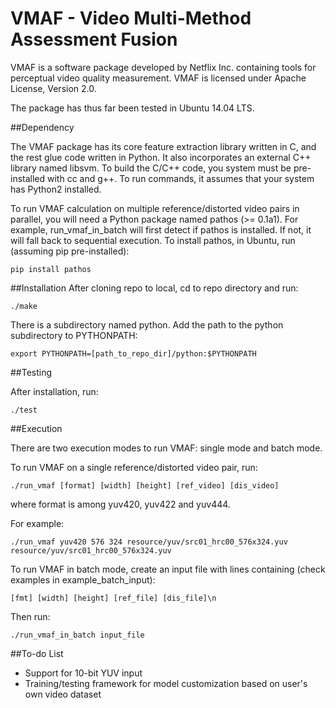 VMAF - Video Multi-Method Assessment Fusion
===================

VMAF is a software package developed by Netflix Inc. containing tools for perceptual video quality measurement. VMAF is licensed under Apache License, Version 2.0.

The package has thus far been tested in Ubuntu 14.04 LTS.



##Dependency

The VMAF package has its core feature extraction library written in C, and the rest glue code written in Python. It also incorporates an external C++ library named libsvm. To build the C/C++ code, you system must be pre-installed with cc and g++. To run commands, it assumes that your system has Python2 installed.

To run VMAF calculation on multiple reference/distorted video pairs in parallel, you will need a Python package named pathos (>= 0.1a1). For example, run_vmaf_in_batch will first detect if pathos is installed. If not, it will fall back to sequential execution. To install pathos, in Ubuntu, run (assuming pip pre-installed):

`pip install pathos`



##Installation
After cloning repo to local, cd to repo directory and run:

`./make`

There is a subdirectory named python. Add the path to the python subdirectory to PYTHONPATH:

`export PYTHONPATH=[path_to_repo_dir]/python:$PYTHONPATH`



##Testing

After installation, run:

`./test`



##Execution

There are two execution modes to run VMAF: single mode and batch mode.

To run VMAF on a single reference/distorted video pair, run:

`./run_vmaf [format] [width] [height] [ref_video] [dis_video]`

where format is among yuv420, yuv422 and yuv444.

For example:

`./run_vmaf yuv420 576 324 resource/yuv/src01_hrc00_576x324.yuv resource/yuv/src01_hrc00_576x324.yuv`

To run VMAF in batch mode, create an input file with lines containing (check examples in example_batch_input):

`[fmt] [width] [height] [ref_file] [dis_file]\n`

Then run:

`./run_vmaf_in_batch input_file`



##To-do List

- Support for 10-bit YUV input
- Training/testing framework for model customization based on user's own video dataset